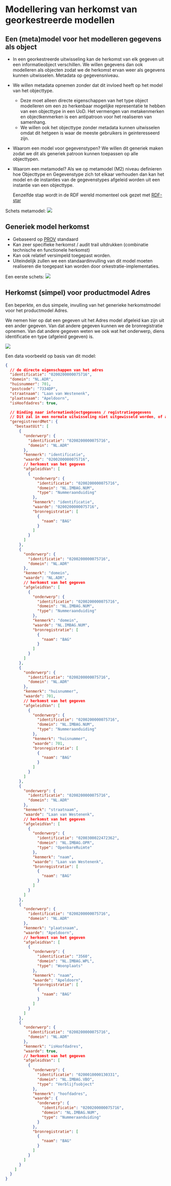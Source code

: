 # Modellering van herkomst van georkestreerde modellen

## Een (meta)model voor het modelleren gegevens als object

* In een georkestreerde uitwisseling kan de herkomst van elk gegeven uit een informatieobject verschillen. We willen gegevens dan ook modelleren als objecten zodat we de herkomst ervan weer als gegevens kunnen uitwisselen. Metadata op gegevensniveau.
* We willen metadata opnemen zonder dat dit invloed heeft op het model van het objecttype.
  * Deze moet alleen directe eigenschappen van het type object modelleren om een zo herkenbaar mogelijke representatie te hebben van een objecttype in een UoD. Het vermengen van metakenmerken en objectkenmerken is een antipatroon voor het realiseren van samenhang.
  * We willen ook het objecttype zonder metadata kunnen uitwisselen omdat dit hetgeen is waar de meeste gebruikers in geinteresseerd zijn.
* Waarom een model voor gegevenstypen? We willen dit generiek maken zodat we dit als generiek patroon kunnen toepassen op alle objecttypen.
* Waarom een metamodel? Als we op metamodel (M2) niveau definieren hoe Objecttype en Gegevenstype zich tot elkaar verhouden dan kan het model en de instanties van de gegevenstypes afgeleid worden uit een instantie van een objecttype.
  
  Eenzelfde stap wordt in de RDF wereld momenteel ook gezet met [RDF-star](https://w3c.github.io/rdf-star/cg-spec)

Schets metamodel:
![](./media/herkomst/gegevens-metamodel.drawio.png)

## Generiek model herkomst

* Gebaseerd op [PROV](https://www.w3.org/TR/prov-overview/) standaard
* Kan zeer specifieke herkomst / audit trail uitdrukken (combinatie technische en functionele herkomst)
* Kan ook relatief versimpeld toegepast worden.
* Uiteindelijk zullen we een standaardinvulling van dit model moeten realiseren die toegepast kan worden door orkestratie-implementaties.

Een eerste schets:
![](./media/herkomst/herkomst-generiek.drawio.png)


## Herkomst (simpel) voor productmodel Adres

Een beperkte, en dus simpele, invulling van het generieke herkomstmodel voor het productmodel Adres.

We nemen hier op dat een gegeven uit het Adres model afgeleid kan zijn uit een ander gegeven. 
Van dat andere gegeven kunnen we de bronregistratie opnemen.
Van dat andere gegeven weten we ook wat het onderwerp, diens identificatie en type (afgeleid gegeven) is.

![](./media/herkomst/adres-herkomst-productmodel.drawio.png)

Een data voorbeeld op basis van dit model:

```json
{
  // de directe eigenschappen van het adres
  "identificatie": "0200200000075716",
  "domein": "NL.ADR",
  "huisnummer": 701,
  "postcode": "7334DP",
  "straatnaam": "Laan van Westenenk",
  "plaatsnaam": "Apeldoorn",
  "isHoofdadres": true,

  // Binding naar informatieobjectgegevens / registratiegegevens
  // Dit zal in een normale uitwisseling niet uitgewisseld worden, of apart opvraagbaar zijn.
  "geregistreerdMet": {
    "bestaatUit": [
      {
        "onderwerp": {
          "identificatie": "0200200000075716",
          "domein": "NL.ADR"
        },
        "kenmerk": "identificatie",
        "waarde": "0200200000075716",
        // herkomst van het gegeven
        "afgeleidVan": [
          {
            "onderwerp": {
              "identificatie": "0200200000075716",
              "domein": "NL.IMBAG.NUM",
              "type": "Nummeraanduiding" 
            },
            "kenmerk": "identificatie",
            "waarde": "0200200000075716",
            "bronregistratie": [
              {
                "naam": "BAG"
              }
            ]
          }
        ]
      },
      {
        "onderwerp": {
          "identificatie": "0200200000075716",
          "domein": "NL.ADR"
        },
        "kenmerk": "domein",
        "waarde": "NL.ADR",
        // herkomst van het gegeven
        "afgeleidVan": [
          {
            "onderwerp": {
              "identificatie": "0200200000075716",
              "domein": "NL.IMBAG.NUM",
              "type": "Nummeraanduiding" 
            },
            "kenmerk": "domein",
            "waarde": "NL.IMBAG.NUM",
            "bronregistratie": [
              {
                "naam": "BAG"
              }
            ]
          }
        ]
      },
      {
        "onderwerp": {
          "identificatie": "0200200000075716",
          "domein": "NL.ADR"
        },
        "kenmerk": "huisnummer",
        "waarde": 701,
        // herkomst van het gegeven
        "afgeleidVan": [
          {
            "onderwerp": {
              "identificatie": "0200200000075716",
              "domein": "NL.IMBAG.NUM",
              "type": "Nummeraanduiding" 
            },
            "kenmerk": "huisnummer",
            "waarde": 701,
            "bronregistratie": [
              {
                "naam": "BAG"
              }
            ]
          }
        ]
      },
      {
        "onderwerp": {
          "identificatie": "0200200000075716",
          "domein": "NL.ADR"
        },
        "kenmerk": "straatnaam",
        "waarde": "Laan van Westenenk",
        // herkomst van het gegeven
        "afgeleidVan": [
          {
            "onderwerp": {
              "identificatie": "0200300022472362",
              "domein": "NL.IMBAG.OPR",
              "type": "OpenbareRuimte" 
            },
            "kenmerk": "naam",
            "waarde": "Laan van Westenenk",
            "bronregistratie": [
              {
                "naam": "BAG"
              }
            ]
          }
        ]
      },
      {
        "onderwerp": {
          "identificatie": "0200200000075716",
          "domein": "NL.ADR"
        },
        "kenmerk": "plaatsnaam",
        "waarde": "Apeldoorn",
        // herkomst van het gegeven
        "afgeleidVan": [
          {
            "onderwerp": {
              "identificatie": "3560",
              "domein": "NL.IMBAG.WPL",
              "type": "Woonplaats" 
            },
            "kenmerk": "naam",
            "waarde": "Apeldoorn",
            "bronregistratie": [
              {
                "naam": "BAG"
              }
            ]
          }
        ]
      },
      {
        "onderwerp": {
          "identificatie": "0200200000075716",
          "domein": "NL.ADR"
        },
        "kenmerk": "isHoofdadres",
        "waarde": true,
        // herkomst van het gegeven
        "afgeleidVan": [
          {
            "onderwerp": {
              "identificatie": "0200010000130331",
              "domein": "NL.IMBAG.VBO",
              "type": "Verblijfsobject" 
            },
            "kenmerk": "hoofdadres",
            "waarde": {
              "onderwerp": {
                "identificatie": "0200200000075716",
                "domein": "NL.IMBAG.NUM",
                "type": "Nummeraanduiding"
              }
            },
            "bronregistratie": [
              {
                "naam": "BAG"
              }
            ]
          }
        ]
      }
    ]
  }
}
```